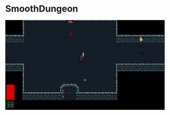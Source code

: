 # SmoothDungeon
 
![Alt Text](https://github.com/sercanevyapan/SmoothDungeon/blob/main/Gif/smoothdungeon.gif)
